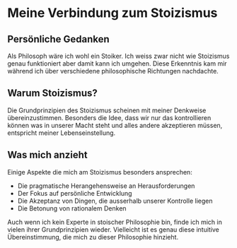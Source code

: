 # Meine Verbindung zum Stoizismus

## Persönliche Gedanken

Als Philosoph wäre ich wohl ein Stoiker. Ich weiss zwar nicht wie Stoizismus genau funktioniert aber damit kann ich umgehen. Diese Erkenntnis kam mir während ich über verschiedene philosophische Richtungen nachdachte.

## Warum Stoizismus?

Die Grundprinzipien des Stoizismus scheinen mit meiner Denkweise übereinzustimmen. Besonders die Idee, dass wir nur das kontrollieren können was in unserer Macht steht und alles andere akzeptieren müssen, entspricht meiner Lebenseinstellung.

## Was mich anzieht

Einige Aspekte die mich am Stoizismus besonders ansprechen:

* Die pragmatische Herangehensweise an Herausforderungen
* Der Fokus auf persönliche Entwicklung
* Die Akzeptanz von Dingen, die ausserhalb unserer Kontrolle liegen
* Die Betonung von rationalem Denken

Auch wenn ich kein Experte in stoischer Philosophie bin, finde ich mich in vielen ihrer Grundprinzipien wieder. Vielleicht ist es genau diese intuitive Übereinstimmung, die mich zu dieser Philosophie hinzieht.